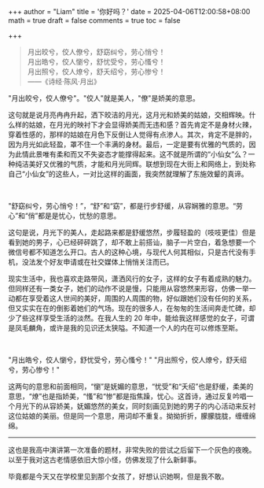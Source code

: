 +++
author = "Liam"
title = '你好吗？'
date = 2025-04-06T12:00:58+08:00
math = true 
draft = false
comments = true
toc = false

+++



>月出皎兮，佼人僚兮，舒窈纠兮，劳心悄兮！<br>
>月出皓兮，佼人懰兮，舒忧受兮，劳心慅兮！<br>
>月出照兮，佼人燎兮，舒夭绍兮，劳心惨兮！<br>
>——《诗经·陈风·月出》

"月出皎兮，佼人僚兮"。"佼人"就是美人，"僚"是娇美的意思。

这句就是说月亮冉冉升起，洒下皎洁的月光，这月光和娇美的姑娘，交相辉映。什么样的姑娘，在月光的映衬下才会显得娇美而无违和感？首先肯定不是身材火辣，穿着性感的，那样的姑娘在月色下反倒让人觉得有点渗人。其次，肯定不是胖的，因为月光如此轻盈，罩不住一个丰满的身材。最后，一定是要有优雅的气质的，因为此情此景唯有柔和而又不失姿态才能撑得起来。这不就是所谓的“小仙女”么？一种纯洁美好又优雅的气质，才能和月光同辉。联想到现在大街上和网络上，到处称自己“小仙女”的这些人，一对比这样的画面，我突然就理解了东施效颦的真谛。

<br>

"舒窈纠兮，劳心悄兮！”，“舒”和“窈”，都是行步舒缓，从容娴雅的意思。“劳心”和“俏”都是是忧心，忧愁的意思。

这句是说，月光下的美人，走起路来都是舒缓悠然，步履轻盈的（吱吱更佳）但是看到她的男子，心已经砰砰跳了，却不敢上前搭讪，脑子一片空白，着急想要一个微信号都不知道怎么开口。古人的这种心境，与现代人何其相似，只是古代没有手机，没法发个好友申请或在社交媒体上悄悄关注而已。

现实生活中，我也喜欢走路带风，潇洒风行的女子，这样的女子有着成熟的魅力。但同样还有一类女子，她们的动作不说是慢，只能用从容悠然来形容，仿佛一举一动都在享受着这人世间的美好，周围的人周围的物，好似跟她们没有任何的关系，但又实实在在的倒影着她们的气场。现在的很多人，在匆匆的生活间奔走忙碑，却少了些这样享受生活的淡然。在我人生的 20 年中，能给我这样感觉的女子，可谓是凤毛麟角，或许是我的见识还太狭隘。不知道一个人的内在可以修炼至斯。

<br>

"月出皓兮，佼人懰兮，舒忧受兮，劳心慅兮！" "月出照兮，佼人燎兮，舒夭绍兮，劳心惨兮！"

这两句的意思和前面相同，“懰”是妩媚的意思，“忧受”和“夭绍”也是舒缓，柔美的意思，“燎”也是指娇美，“慅”和“惨”都是指焦躁，忧心。这首诗，通过反复吟唱一个月光下的从容娇美，妩媚悠然的美女，同时刻画见到她的男子的内心活动来反衬这位姑娘的美丽。但是同一个意思，用词却不重复。拗拗折折，朦朦胧胧，缠缠绵绵。

___

这也是我高中演讲第一次准备的题材，非常失败的尝试之后留下一个灰色的夜晚。以至于我对这古老情感依旧大惊小怪，仿佛发现了什么新鲜事。

毕竟都是今天又在学校里见到那个女孩了，好想认识她啊，但是我不敢。
